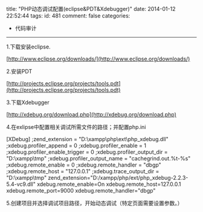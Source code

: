 title: "PHP动态调试配置(eclipse&PDT&Xdebugger)"
date: 2014-01-12 22:52:44
tags:
id: 481
comment: false
categories:
  - 代码审计
---

1.下载安装eclipse.

[http://www.eclipse.org/downloads/](http://www.eclipse.org/downloads/)

2.安装PDT

[http://projects.eclipse.org/projects/tools.pdt](http://projects.eclipse.org/projects/tools.pdt)

3.下载Xdebugger

[http://xdebug.org/download.php](http://xdebug.org/download.php)

4.在exlipse中配置相关调试所需文件的路径；并配置php.ini

[XDebug]
;zend_extension = "D:\xampp\php\ext\php_xdebug.dll"
;xdebug.profiler_append = 0
;xdebug.profiler_enable = 1
;xdebug.profiler_enable_trigger = 0
;xdebug.profiler_output_dir = "D:\xampp\tmp"
;xdebug.profiler_output_name = "cachegrind.out.%t-%s"
;xdebug.remote_enable = 0
;xdebug.remote_handler = "dbgp"
;xdebug.remote_host = "127.0.0.1"
;xdebug.trace_output_dir = "D:\xampp\tmp"
zend_extension="D:/xampp/php/ext/php_xdebug-2.2.3-5.4-vc9.dll"
xdebug.remote_enable=On
xdebug.remote_host=127.0.0.1
xdebug.remote_port=9000
xdebug.remote_handler="dbgp"

5.创建项目并选择调试项目路径，开始动态调试（特定页面需要设置参数。）